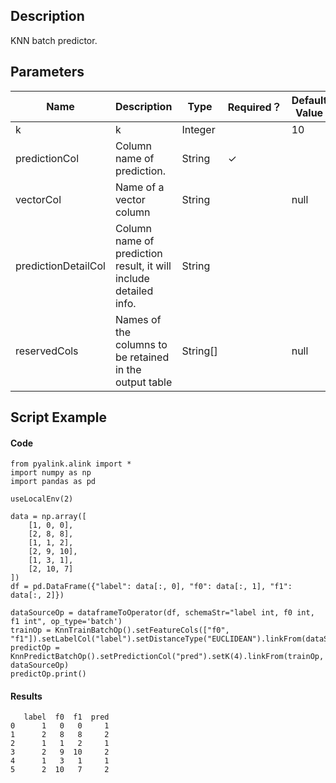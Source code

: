 ## Description
KNN batch predictor.

## Parameters
| Name | Description | Type | Required？ | Default Value |
| --- | --- | --- | --- | --- |
| k | k | Integer |  | 10 |
| predictionCol | Column name of prediction. | String | ✓ |  |
| vectorCol | Name of a vector column | String |  | null |
| predictionDetailCol | Column name of prediction result, it will include detailed info. | String |  |  |
| reservedCols | Names of the columns to be retained in the output table | String[] |  | null |

## Script Example
#### Code
```
from pyalink.alink import *
import numpy as np
import pandas as pd

useLocalEnv(2)

data = np.array([
    [1, 0, 0],
    [2, 8, 8],
    [1, 1, 2],
    [2, 9, 10],
    [1, 3, 1],
    [2, 10, 7]
])
df = pd.DataFrame({"label": data[:, 0], "f0": data[:, 1], "f1": data[:, 2]})

dataSourceOp = dataframeToOperator(df, schemaStr="label int, f0 int, f1 int", op_type='batch')
trainOp = KnnTrainBatchOp().setFeatureCols(["f0", "f1"]).setLabelCol("label").setDistanceType("EUCLIDEAN").linkFrom(dataSourceOp)
predictOp = KnnPredictBatchOp().setPredictionCol("pred").setK(4).linkFrom(trainOp, dataSourceOp)
predictOp.print()
```

#### Results
```
   label  f0  f1  pred
0      1   0   0     1
1      2   8   8     2
2      1   1   2     1
3      2   9  10     2
4      1   3   1     1
5      2  10   7     2
```
